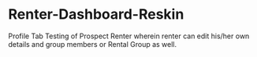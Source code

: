 # Renter-Dashboard-Reskin

Profile Tab Testing of Prospect Renter wherein renter can edit his/her own details and group members or Rental Group as well.